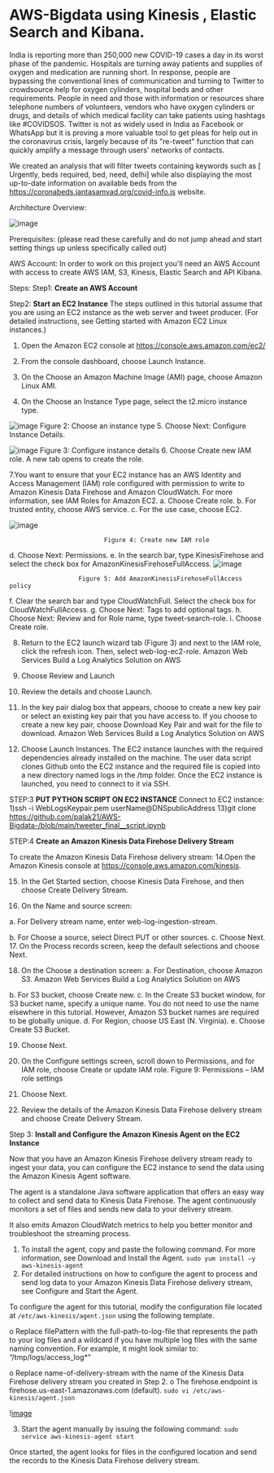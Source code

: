 # AWS-Bigdata using Kinesis , Elastic Search and Kibana.

India is reporting more than 250,000 new COVID-19 cases a day in its worst phase of the pandemic. Hospitals are turning away patients and supplies of oxygen and medication are running short.
In response, people are bypassing the conventional lines of communication and turning to Twitter to crowdsource help for oxygen cylinders, hospital beds and other requirements.
People in need and those with information or resources share telephone numbers of volunteers, vendors who have oxygen cylinders or drugs, and details of which medical facility can take patients using hashtags like #COVIDSOS. Twitter is not as widely used in India as Facebook or WhatsApp but it is proving a more valuable tool to get pleas for help out in the coronavirus crisis, largely because of its "re-tweet" function that can quickly amplify a message through users' networks of contacts.

We created an analysis that will filter tweets containing keywords such as [ Urgently, beds required, bed, need, delhi] while also displaying the most up-to-date information on available beds from the https://coronabeds.jantasamvad.org/covid-info.js website.

Architecture Overview:

![image](https://user-images.githubusercontent.com/34096576/117728033-b9325f00-b19d-11eb-9545-98468e4243c0.png)

Prerequisites:
(please read these carefully and do not jump ahead and start setting things up unless specifically called out)

AWS Account:
In order to work on this project you'll need an AWS Account with access to create AWS IAM, S3, Kinesis, Elastic Search and API Kibana. 

Steps:
Step1: **Create an AWS Account**


Step2: **Start an EC2 Instance**
The steps outlined in this tutorial assume that you are using an EC2 instance as the
web server and tweet producer. (For detailed instructions, see Getting started with
Amazon EC2 Linux instances.)
1. Open the Amazon EC2 console at https://console.aws.amazon.com/ec2/

2. From the console dashboard, choose Launch Instance. 

3. On the Choose an Amazon Machine Image (AMI) page, choose Amazon
Linux AMI.

4. On the Choose an Instance Type page, select the t2.micro instance type.

![image](https://user-images.githubusercontent.com/34096576/117732459-c9017180-b1a4-11eb-8b23-f89ef7f6dcdd.png)
                                            Figure 2: Choose an instance type
5. Choose Next: Configure Instance Details.

![image](https://user-images.githubusercontent.com/34096576/117732773-47f6aa00-b1a5-11eb-9c38-776979d07e82.png)
                                           Figure 3: Configure instance details
6. Choose Create new IAM role. A new tab opens to create the role.

7.You want to ensure that your EC2 instance has an AWS Identity and Access
Management (IAM) role configured with permission to write to Amazon Kinesis
Data Firehose and Amazon CloudWatch. For more information, see IAM Roles
for Amazon EC2.
a. Choose Create role.
b. For trusted entity, choose AWS service.
c. For the use case, choose EC2.

![image](https://user-images.githubusercontent.com/34096576/117733206-061a3380-b1a6-11eb-854b-5f08fdea3e39.png)

                              Figure 4: Create new IAM role

                                
d. Choose Next: Permissions.
e. In the search bar, type KinesisFirehose and select the check box for
AmazonKinesisFirehoseFullAccess.
 ![image](https://user-images.githubusercontent.com/34096576/117732989-aae84100-b1a5-11eb-9697-c3dc70c5ca92.png)
 
                       Figure 5: Add AmazonKinesisFirehoseFullAccess policy
f. Clear the search bar and type CloudWatchFull. Select the check box for
CloudWatchFullAccess.
g. Choose Next: Tags to add optional tags.
h. Choose Next: Review and for Role name, type tweet-search-role.
i. Choose Create role.


8. Return to the EC2 launch wizard tab (Figure 3) and next to the IAM role, click
the refresh icon. Then, select web-log-ec2-role.
Amazon Web Services Build a Log Analytics Solution on AWS

9. Choose Review and Launch

10. Review the details and choose Launch.

11. In the key pair dialog box that appears, choose to create a new key pair or
select an existing key pair that you have access to. If you choose to create a
new key pair, choose Download Key Pair and wait for the file to download.
Amazon Web Services Build a Log Analytics Solution on AWS


12. Choose Launch Instances.
The EC2 instance launches with the required dependencies already installed on the
machine. The user data script clones Github onto the EC2 instance and the required file
is copied into a new directory named logs in the /tmp folder. Once the EC2 instance is
launched, you need to connect to it via SSH.


STEP:3 **PUT PYTHON SCRIPT ON EC2 INSTANCE**
Connect to EC2 instance: 
1)ssh -i WebLogsKeypair.pem userName@DNSpublicAddress
13)git clone https://github.com/palak21/AWS-Bigdata-/blob/main/tweeter_final__script.ipynb


STEP:4 **Create an Amazon Kinesis Data Firehose
Delivery Stream**

To create the Amazon Kinesis Data Firehose delivery stream:
14.Open the Amazon Kinesis console at https://console.aws.amazon.com/kinesis.

15. In the Get Started section, choose Kinesis Data Firehose, and then choose
Create Delivery Stream.

16. On the Name and source screen:

a. For Delivery stream name, enter web-log-ingestion-stream.

b. For Choose a source, select Direct PUT or other sources.
c. Choose Next.
17. On the Process records screen, keep the default selections and choose Next.

18. On the Choose a destination screen:
a. For Destination, choose Amazon S3.
Amazon Web Services Build a Log Analytics Solution on AWS

b. For S3 bucket, choose Create new.
c. In the Create S3 bucket window, for S3 bucket name, specify a unique
name. You do not need to use the name elsewhere in this tutorial. However,
Amazon S3 bucket names are required to be globally unique.
d. For Region, choose US East (N. Virginia).
e. Choose Create S3 Bucket.


19. Choose Next.

20. On the Configure settings screen, scroll down to Permissions, and for IAM
role, choose Create or update IAM role.
Figure 9: Permissions – IAM role settings

21. Choose Next.

22. Review the details of the Amazon Kinesis Data Firehose delivery stream and
choose Create Delivery Stream. 
  
  
Step 3: **Install and Configure the Amazon Kinesis
Agent on the EC2 Instance**

Now that you have an Amazon Kinesis Firehose delivery stream ready to ingest your
data, you can configure the EC2 instance to send the data using the Amazon Kinesis
Agent software. 

The agent is a standalone Java software application that offers an easy
way to collect and send data to Kinesis Data Firehose. The agent continuously monitors
a set of files and sends new data to your delivery stream. 

It also emits Amazon CloudWatch metrics to help you better
monitor and troubleshoot the streaming process.

1. To install the agent, copy and paste the following command. For more
information, see Download and Install the Agent.
`sudo yum install –y aws-kinesis-agent`
2. For detailed instructions on how to configure the agent to process and send log
data to your Amazon Kinesis Data Firehose delivery stream, see Configure and
Start the Agent.

To configure the agent for this tutorial, modify the configuration file located at
`/etc/aws-kinesis/agent.json` using the following template.

o Replace filePattern with the full-path-to-log-file that represents the path
to your log files and a wildcard if you have multiple log files with the same
naming convention. For example, it might look similar to:
“/tmp/logs/access_log*”


o Replace name-of-delivery-stream with the name of the Kinesis Data
Firehose delivery stream you created in Step 2.
o The firehose.endpoint is firehose.us-east-1.amazonaws.com
(default).
 `sudo vi /etc/aws-kinesis/agent.json`

\![image](https://user-images.githubusercontent.com/34096576/117735394-3663d100-b1aa-11eb-973f-0210bf9e3751.png)

3. Start the agent manually by issuing the following command:
`sudo service aws-kinesis-agent start`

Once started, the agent looks for files in the configured location and send the records to
the Kinesis Data Firehose delivery stream. 
